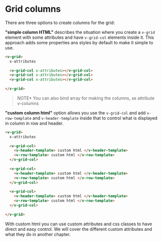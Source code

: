 # Grid columns


There are three options to create columns for the grid:

**"simple column HTML"** describes the situation where you create a `v-grid` element with some attributes and have `v-grid-col` elements inside it. This approach adds some properties ans styles by default to make it simple to use.

```html
<v-grid>
  x-attributes
  
  <v-grid-col x-attributes></v-grid-col>
  <v-grid-col x-attributes></v-grid-col>
  <v-grid-col x-attributes></v-grid-col>
  
</v-grid>
```


> NOTE* You can also bind array for making the columns, se attribute v-columns

**"custom column html"** option allows you use the `v-grid-col` and add `v-row-template` and `v-header-template` inside that to control what is displayed in column in row and header.

```html
<v-grid>
  x-attributes
  
  <v-grid-col>
    <v-header-template> custom html </v-header-template>
    <v-row-template> custom html </v-row-template>
  </v-grid-col>
  
  <v-grid-col>
    <v-header-template> custom html </v-header-template>
    <v-row-template> custom html </v-row-template>
  </v-grid-col>
  
  <v-grid-col>
    <v-header-template> custom html </v-header-template>
    <v-row-template> custom html </v-row-template>
  </v-grid-col>
  
</v-grid>
```

With custom html you can use custom attributes and css classes to have direct and easy control.
We will cover the different custom attributes and what they do in another chapter.


